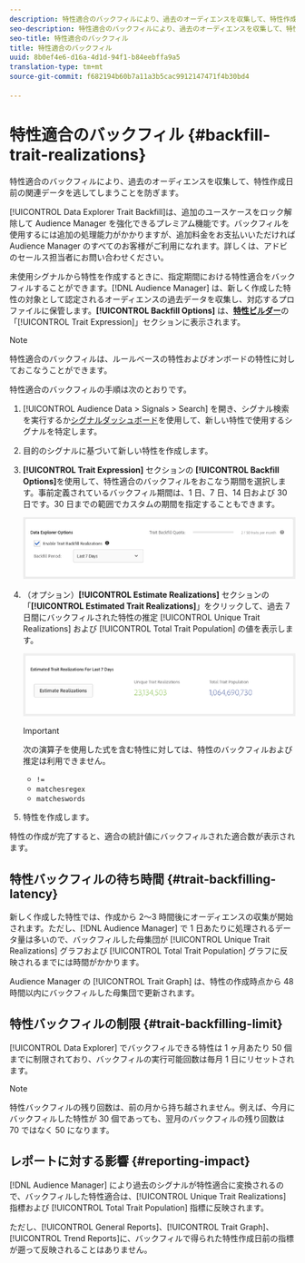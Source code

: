 ```yaml
---
description: 特性適合のバックフィルにより、過去のオーディエンスを収集して、特性作成日前の関連データを逃してしまうことを防ぎます。
seo-description: 特性適合のバックフィルにより、過去のオーディエンスを収集して、特性作成日前の関連データを逃してしまうことを防ぎます。
seo-title: 特性適合のバックフィル
title: 特性適合のバックフィル
uuid: 8b0ef4e6-d16a-4d1d-94f1-b84eebffa9a5
translation-type: tm+mt
source-git-commit: f682194b60b7a11a3b5cac9912147471f4b30bd4

---
```



# 特性適合のバックフィル {#backfill-trait-realizations}

特性適合のバックフィルにより、過去のオーディエンスを収集して、特性作成日前の関連データを逃してしまうことを防ぎます。

[!UICONTROL Data Explorer Trait Backfill]は、追加のユースケースをロック解除して Audience Manager を強化できるプレミアム機能です。バックフィルを使用するには追加の処理能力がかかりますが、追加料金をお支払いいただければ Audience Manager のすべてのお客様がご利用になれます。詳しくは、アドビのセールス担当者にお問い合わせください。

未使用シグナルから特性を作成するときに、指定期間における特性適合をバックフィルすることができます。[!DNL Audience Manager] は、新しく作成した特性の対象として認定されるオーディエンスの過去データを収集し、対応するプロファイルに保管します。**[!UICONTROL Backfill Options]** は、**[特性ビルダー](../../features/traits/about-trait-builder.md)**&#x200B;の「[!UICONTROL Trait Expression]」セクションに表示されます。

>[!NOTE]
>
>特性適合のバックフィルは、ルールベースの特性およびオンボードの特性に対しておこなうことができます。

特性適合のバックフィルの手順は次のとおりです。

1. [!UICONTROL Audience Data > Signals > Search] を開き、シグナル検索を実行するか[シグナルダッシュボード](../../features/data-explorer/data-explorer-signals-dashboard.md)を使用して、新しい特性で使用するシグナルを特定します。
1. 目的のシグナルに基づいて新しい特性を作成します。
1. **[!UICONTROL Trait Expression]** セクションの **[!UICONTROL Backfill Options]**&#x200B;を使用して、特性適合のバックフィルをおこなう期間を選択します。事前定義されているバックフィル期間は、1 日、7 日、14 日および 30 日です。30 日までの範囲でカスタムの期間を指定することもできます。

   ![特性バックフィル](assets/signals-trait-backfill.png)

1. （オプション）**[!UICONTROL Estimate Realizations]** セクションの「**[!UICONTROL Estimated Trait Realizations]**」をクリックして、過去 7 日間にバックフィルされた特性の推定 [!UICONTROL Unique Trait Realizations] および [!UICONTROL Total Trait Population] の値を表示します。

   ![見積特性実現](assets/estimate-trait-realizations.png)

   >[!IMPORTANT]
   >
   >次の演算子を使用した式を含む特性に対しては、特性のバックフィルおよび推定は利用できません。
   >    * `!=`
   >    * `matchesregex`
   >    * `matcheswords`

1. 特性を作成します。

特性の作成が完了すると、適合の統計値にバックフィルされた適合数が表示されます。

## 特性バックフィルの待ち時間 {#trait-backfilling-latency}

新しく作成した特性では、作成から 2～3 時間後にオーディエンスの収集が開始されます。ただし、[!DNL Audience Manager] で 1 日あたりに処理されるデータ量は多いので、バックフィルした母集団が [!UICONTROL Unique Trait Realizations] グラフおよび [!UICONTROL Total Trait Population] グラフに反映されるまでには時間がかかります。

Audience Manager の [!UICONTROL Trait Graph] は、特性の作成時点から 48 時間以内にバックフィルした母集団で更新されます。

## 特性バックフィルの制限 {#trait-backfilling-limit}

[!UICONTROL Data Explorer] でバックフィルできる特性は 1 ヶ月あたり 50 個までに制限されており、バックフィルの実行可能回数は毎月 1 日にリセットされます。

>[!NOTE]
>
>特性バックフィルの残り回数は、前の月から持ち越されません。例えば、今月にバックフィルした特性が 30 個であっても、翌月のバックフィルの残り回数は 70 ではなく 50 になります。

## レポートに対する影響 {#reporting-impact}

[!DNL Audience Manager] により過去のシグナルが特性適合に変換されるので、バックフィルした特性適合は、[!UICONTROL Unique Trait Realizations] 指標および [!UICONTROL Total Trait Population] 指標に反映されます。

ただし、[!UICONTROL General Reports]、[!UICONTROL Trait Graph]、[!UICONTROL Trend Reports]に、バックフィルで得られた特性作成日前の指標が遡って反映されることはありません。